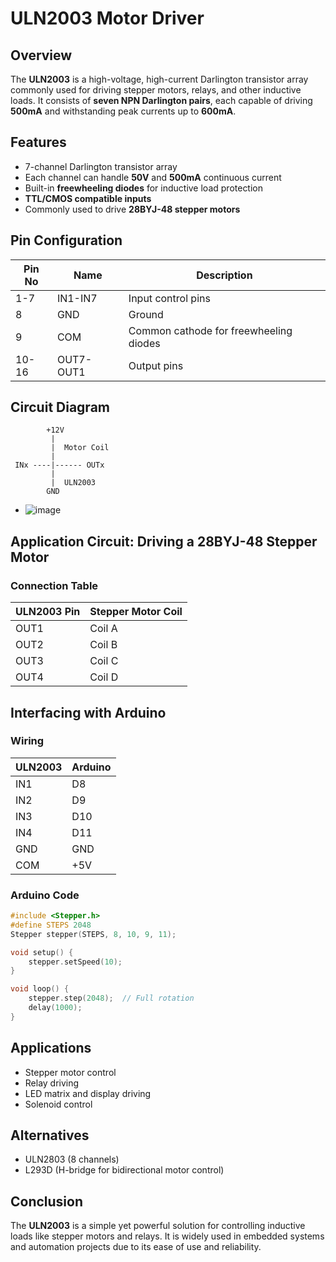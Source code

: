 # ULN2003 Motor Driver 

## Overview
The **ULN2003** is a high-voltage, high-current Darlington transistor array commonly used for driving stepper motors, relays, and other inductive loads. It consists of **seven NPN Darlington pairs**, each capable of driving **500mA** and withstanding peak currents up to **600mA**.

## Features
- 7-channel Darlington transistor array
- Each channel can handle **50V** and **500mA** continuous current
- Built-in **freewheeling diodes** for inductive load protection
- **TTL/CMOS compatible inputs**
- Commonly used to drive **28BYJ-48 stepper motors**

## Pin Configuration
| Pin No | Name  | Description |
|--------|-------|-------------|
| 1-7    | IN1-IN7 | Input control pins |
| 8      | GND   | Ground |
| 9      | COM   | Common cathode for freewheeling diodes |
| 10-16  | OUT7-OUT1 | Output pins |

## Circuit Diagram
```
        +12V
         |
         |  Motor Coil
         |
 INx ----|------ OUTx
         |
         |  ULN2003
        GND
```
- ![image](https://github.com/user-attachments/assets/84976fbf-58c1-43d6-9652-cf2f43704098)


## Application Circuit: Driving a 28BYJ-48 Stepper Motor
### Connection Table
| ULN2003 Pin | Stepper Motor Coil |
|------------|------------------|
| OUT1       | Coil A |
| OUT2       | Coil B |
| OUT3       | Coil C |
| OUT4       | Coil D |


## Interfacing with Arduino
### Wiring
| ULN2003 | Arduino |
|---------|---------|
| IN1     | D8      |
| IN2     | D9      |
| IN3     | D10     |
| IN4     | D11     |
| GND     | GND     |
| COM     | +5V     |

### Arduino Code 
```cpp
#include <Stepper.h>
#define STEPS 2048
Stepper stepper(STEPS, 8, 10, 9, 11);

void setup() {
    stepper.setSpeed(10);
}

void loop() {
    stepper.step(2048);  // Full rotation
    delay(1000);
}
```

## Applications
- Stepper motor control
- Relay driving
- LED matrix and display driving
- Solenoid control

## Alternatives
- ULN2803 (8 channels)
- L293D (H-bridge for bidirectional motor control)

## Conclusion
The **ULN2003** is a simple yet powerful solution for controlling inductive loads like stepper motors and relays. It is widely used in embedded systems and automation projects due to its ease of use and reliability.

